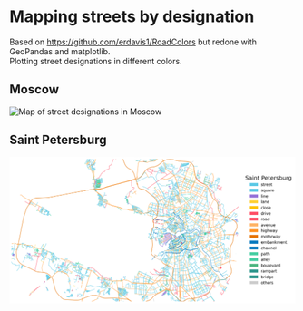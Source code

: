# Mapping streets by designation

Based on <https://github.com/erdavis1/RoadColors> but redone with GeoPandas and matplotlib.  
Plotting street designations in different colors.  

## Moscow

![Map of street designations in Moscow](images/moscow_english.png?raw=true "Map of street designations in Moscow")

## Saint Petersburg

![Map of street designations in Saint Petersburg](images/spb_english.png?raw=true "Map of street designations in Saint Petersburg")  
